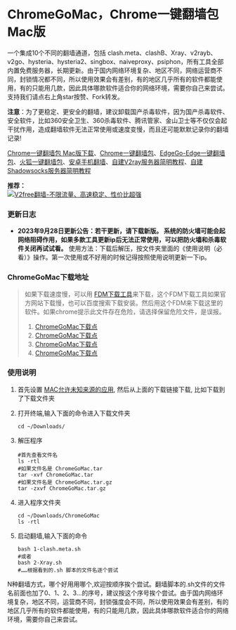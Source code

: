 ChromeGoMac，Chrome一键翻墙包 Mac版
====================

一个集成10个不同的翻墙通道，包括 clash.meta、clashB、Xray、v2rayb、v2go、hysteria、hysteria2、singbox、naiveproxy、psiphon，所有工具全部内置免费服务器，长期更新。由于国内网络环境复杂、地区不同，网络运营商不同，封锁情况都不同，所以使用效果会有差别，有的地区几乎所有的软件都能使用，有的只能用几款，因此具体哪款软件适合你的网络环境，需要你自己来尝试。支持我们请点右上角star按赞、Fork转发。  

**注意**：为了更稳定、更安全的翻墙，建议卸载国产杀毒软件，因为国产杀毒软件、安全软件，比如360安全卫生、360杀毒软件、腾讯管家、金山卫士等不仅仅会起干扰作用，造成翻墙软件无法正常使用或速度变慢，而且还可能默默记录你的翻墙记录! 

[Chrome一键翻墙包 Mac版下载](#chromego-xia-zai-di-zhi)、[Chrome一键翻墙包](https://github.com/bannedbook/fanqiang/wiki/Chrome%E4%B8%80%E9%94%AE%E7%BF%BB%E5%A2%99%E5%8C%85)、[EdgeGo-Edge一键翻墙包](https://github.com/bannedbook/fanqiang/tree/master/EdgeGo)、[火狐一键翻墙包](https://github.com/bannedbook/fanqiang/wiki/%E7%81%AB%E7%8B%90firefox%E4%B8%80%E9%94%AE%E7%BF%BB%E5%A2%99%E5%8C%85)、[安卓手机翻墙](https://github.com/bannedbook/fanqiang/wiki/%E5%AE%89%E5%8D%93%E7%BF%BB%E5%A2%99%E8%BD%AF%E4%BB%B6)、[自建V2ray服务器简明教程](https://github.com/bannedbook/fanqiang/blob/master/v2ss/%E8%87%AA%E5%BB%BAV2ray%E6%9C%8D%E5%8A%A1%E5%99%A8%E7%AE%80%E6%98%8E%E6%95%99%E7%A8%8B.md)、[自建Shadowsocks服务器简明教程](https://github.com/bannedbook/fanqiang/blob/master/v2ss/%E8%87%AA%E5%BB%BAShadowsocks%E6%9C%8D%E5%8A%A1%E5%99%A8%E7%AE%80%E6%98%8E%E6%95%99%E7%A8%8B.md)

**推荐：**  
[![V2free翻墙-不限流量、高速稳定、性价比超强](https://raw.githubusercontent.com/bannedbook/fanqiang/master/v2ss/images/v2free.jpg)](https://github.com/bannedbook/fanqiang/wiki/V2ray%E6%9C%BA%E5%9C%BA)

### 更新日志

*   **2023年9月28日更新公告：若干更新，请下载新版。 系统的防火墙可能会起网络阻碍作用，如果多款工具更新ip后无法正常使用，可以把防火墙和杀毒软件关闭再试试看。**  使用方法：下载后解压，按文件夹里面的《使用说明（必看）》操作。第一次使用或不好用的时候记得按照使用说明更新一下ip。
    
### ChromeGoMac下载地址<a name="chromego-xia-zai-di-zhi"></a>

> 如果下载速度慢，可以用 [FDM下载工具](https://www.freedownloadmanager.org/zh/)来下载，这个FDM下载工具如果官方网站下载慢，也可以百度搜索下载安装。然后用这个FDM来下载这里的软件。如果chrome提示此文件存在危险，请选择保留危险文件，是误报。
> 
> 1.  [ChromeGoMac下载点](https://d1a.mygrok.top/ChromeGoMac.tar.gz)
> 2.  [ChromeGoMac下载点](https://d1.mygrok.top/ChromeGoMac.tar.gz)
> 3.  [ChromeGoMac下载点](https://d2.mygrok.top/ChromeGoMac.tar.gz)
> 4.  [ChromeGoMac下载点](https://github.com/bannedbook/fanqiang/releases)

### 使用说明

1. 首先设置 [MAC允许未知来源的应用](https://github.com/bannedbook/fanqiang/blob/master/MAC%E5%85%81%E8%AE%B8%E6%9C%AA%E7%9F%A5%E6%9D%A5%E6%BA%90%E7%9A%84%E5%BA%94%E7%94%A8.md), 然后从上面的下载链接下载, 比如下载到了下载文件夹 

2. 打开终端,输入下面的命令进入下载文件夹

	`cd ~/Downloads/`

3. 解压程序

   ```
   #首先查看文件名
   ls -rtl
   #如果文件名是 ChromeGoMac.tar
   tar -xvf ChromeGoMac.tar
   #如果文件名是 ChromeGoMac.tar.gz
   tar -zxvf ChromeGoMac.tar.gz
   ```

4. 进入程序文件夹

	```
	cd ~/Downloads/ChromeGoMac
	ls -rtl
	```
	

4. 启动翻墙,输入下面的命令

	```
	bash 1-clash.meta.sh
	#或者
	bash 2-Xray.sh
	#……根据看到的.sh 脚本的文件名逐个尝试
	```

N种翻墙方式，哪个好用用哪个,欢迎按顺序挨个尝试。翻墙脚本的.sh文件的文件名前面也加了0、1、2、3...的序号，建议按这个序号挨个尝试。由于国内网络环境复杂，地区不同，运营商不同，封锁强度会不同，所以使用效果会有差别，有的地区几乎所有的软件都能使用，有的只能用几款，因此具体哪款软件适合你的网络环境，需要你自己来尝试。 
